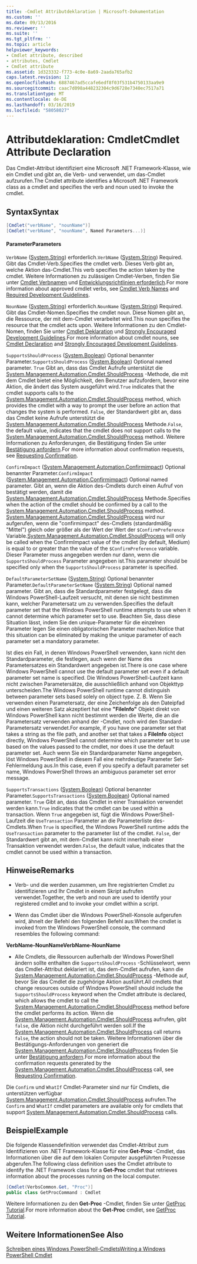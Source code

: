 ```yaml
---
title: -Cmdlet Attributdeklaration | Microsoft-Dokumentation
ms.custom: ''
ms.date: 09/13/2016
ms.reviewer: ''
ms.suite: ''
ms.tgt_pltfrm: ''
ms.topic: article
helpviewer_keywords:
- Cmdlet attribute, described
- attributes, Cmdlet
- Cmdlet attribute
ms.assetid: 1d323332-f773-4c0e-8a69-2aada765afb2
caps.latest.revision: 12
ms.openlocfilehash: 6887467ad5ccafe6edf8f03f531b4750133aa9e9
ms.sourcegitcommit: caac7d098a448232304c9d6728e7340ec7517a71
ms.translationtype: MT
ms.contentlocale: de-DE
ms.lasthandoff: 03/16/2019
ms.locfileid: "58058027"
---
```

# <a name="cmdlet-attribute-declaration"></a><span data-ttu-id="e96e8-102">Attributdeklaration: Cmdlet</span><span class="sxs-lookup"><span data-stu-id="e96e8-102">Cmdlet Attribute Declaration</span></span>

<span data-ttu-id="e96e8-103">Das Cmdlet-Attribut identifiziert eine Microsoft .NET Framework-Klasse, wie ein Cmdlet und gibt an, die Verb- und verwendet, um das-Cmdlet aufzurufen.</span><span class="sxs-lookup"><span data-stu-id="e96e8-103">The Cmdlet attribute identifies a Microsoft .NET Framework class as a cmdlet and specifies the verb and noun used to invoke the cmdlet.</span></span>

## <a name="syntax"></a><span data-ttu-id="e96e8-104">Syntax</span><span class="sxs-lookup"><span data-stu-id="e96e8-104">Syntax</span></span>

```csharp
[Cmdlet("verbName", "nounName")]
[Cmdlet("verbName", "nounName", Named Parameters...)]
```

#### <a name="parameters"></a><span data-ttu-id="e96e8-105">Parameter</span><span class="sxs-lookup"><span data-stu-id="e96e8-105">Parameters</span></span>

<span data-ttu-id="e96e8-106">`VerbName` ([System.String](/dotnet/api/System.String)) erforderlich.</span><span class="sxs-lookup"><span data-stu-id="e96e8-106">`VerbName` ([System.String](/dotnet/api/System.String)) Required.</span></span> <span data-ttu-id="e96e8-107">Gibt das Cmdlet-Verb.</span><span class="sxs-lookup"><span data-stu-id="e96e8-107">Specifies the cmdlet verb.</span></span> <span data-ttu-id="e96e8-108">Dieses Verb gibt an, welche Aktion das-Cmdlet.</span><span class="sxs-lookup"><span data-stu-id="e96e8-108">This verb specifies the action taken by the cmdlet.</span></span> <span data-ttu-id="e96e8-109">Weitere Informationen zu zulässigen Cmdlet-Verben, finden Sie unter [Cmdlet Verbnamen](./approved-verbs-for-windows-powershell-commands.md) und [Entwicklungsrichtlinien erforderlich](./required-development-guidelines.md).</span><span class="sxs-lookup"><span data-stu-id="e96e8-109">For more information about approved cmdlet verbs, see [Cmdlet Verb Names](./approved-verbs-for-windows-powershell-commands.md) and [Required Development Guidelines](./required-development-guidelines.md).</span></span>

<span data-ttu-id="e96e8-110">`NounName` ([System.String](/dotnet/api/System.String)) erforderlich.</span><span class="sxs-lookup"><span data-stu-id="e96e8-110">`NounName` ([System.String](/dotnet/api/System.String)) Required.</span></span> <span data-ttu-id="e96e8-111">Gibt das Cmdlet-Nomen.</span><span class="sxs-lookup"><span data-stu-id="e96e8-111">Specifies the cmdlet noun.</span></span> <span data-ttu-id="e96e8-112">Diese Nomen gibt an, die Ressource, der mit dem-Cmdlet verarbeitet wird.</span><span class="sxs-lookup"><span data-stu-id="e96e8-112">This noun specifies the resource that the cmdlet acts upon.</span></span> <span data-ttu-id="e96e8-113">Weitere Informationen zu den Cmdlet-Nomen, finden Sie unter [Cmdlet Deklaration](./cmdlet-class-declaration.md) und [Strongly Encouraged Development Guidelines](./strongly-encouraged-development-guidelines.md).</span><span class="sxs-lookup"><span data-stu-id="e96e8-113">For more information about cmdlet nouns, see [Cmdlet Declaration](./cmdlet-class-declaration.md) and [Strongly Encouraged Development Guidelines](./strongly-encouraged-development-guidelines.md).</span></span>

<span data-ttu-id="e96e8-114">`SupportsShouldProcess` ([System.Boolean](/dotnet/api/System.Boolean)) Optional benannter Parameter.</span><span class="sxs-lookup"><span data-stu-id="e96e8-114">`SupportsShouldProcess` ([System.Boolean](/dotnet/api/System.Boolean)) Optional named parameter.</span></span> <span data-ttu-id="e96e8-115">`True` Gibt an, dass das Cmdlet Aufrufe unterstützt die [System.Management.Automation.Cmdlet.ShouldProcess](/dotnet/api/System.Management.Automation.Cmdlet.ShouldProcess) -Methode, die mit dem Cmdlet bietet eine Möglichkeit, den Benutzer aufzufordern, bevor eine Aktion, die ändert das System ausgeführt wird.</span><span class="sxs-lookup"><span data-stu-id="e96e8-115">`True` indicates that the cmdlet supports calls to the [System.Management.Automation.Cmdlet.ShouldProcess](/dotnet/api/System.Management.Automation.Cmdlet.ShouldProcess) method, which provides the cmdlet with a way to prompt the user before an action that changes the system is performed.</span></span> <span data-ttu-id="e96e8-116">`False`, der Standardwert gibt an, dass das Cmdlet keine Aufrufe unterstützt die [System.Management.Automation.Cmdlet.ShouldProcess](/dotnet/api/System.Management.Automation.Cmdlet.ShouldProcess) Methode.</span><span class="sxs-lookup"><span data-stu-id="e96e8-116">`False`, the default value, indicates that the cmdlet does not support calls to the [System.Management.Automation.Cmdlet.ShouldProcess](/dotnet/api/System.Management.Automation.Cmdlet.ShouldProcess) method.</span></span> <span data-ttu-id="e96e8-117">Weitere Informationen zu Anforderungen, die Bestätigung finden Sie unter [Bestätigung anfordern](./requesting-confirmation-from-cmdlets.md).</span><span class="sxs-lookup"><span data-stu-id="e96e8-117">For more information about confirmation requests, see [Requesting Confirmation](./requesting-confirmation-from-cmdlets.md).</span></span>

<span data-ttu-id="e96e8-118">`ConfirmImpact` ([System.Management.Automation.Confirmimpact](/dotnet/api/System.Management.Automation.ConfirmImpact)) Optional benannter Parameter.</span><span class="sxs-lookup"><span data-stu-id="e96e8-118">`ConfirmImpact` ([System.Management.Automation.Confirmimpact](/dotnet/api/System.Management.Automation.ConfirmImpact)) Optional named parameter.</span></span> <span data-ttu-id="e96e8-119">Gibt an, wenn die Aktion des-Cmdlets durch einen Aufruf von bestätigt werden, damit die [System.Management.Automation.Cmdlet.ShouldProcess](/dotnet/api/System.Management.Automation.Cmdlet.ShouldProcess) Methode.</span><span class="sxs-lookup"><span data-stu-id="e96e8-119">Specifies when the action of the cmdlet should be confirmed by a call to the [System.Management.Automation.Cmdlet.ShouldProcess](/dotnet/api/System.Management.Automation.Cmdlet.ShouldProcess) method.</span></span> <span data-ttu-id="e96e8-120">[System.Management.Automation.Cmdlet.ShouldProcess](/dotnet/api/System.Management.Automation.Cmdlet.ShouldProcess) wird nur aufgerufen, wenn die "confirmimpact" des-Cmdlets (standardmäßig "Mittel") gleich oder größer als der Wert der Wert der `$ConfirmPreference` Variable.</span><span class="sxs-lookup"><span data-stu-id="e96e8-120">[System.Management.Automation.Cmdlet.ShouldProcess](/dotnet/api/System.Management.Automation.Cmdlet.ShouldProcess) will only be called when the ConfirmImpact value of the cmdlet (by default, Medium) is equal to or greater than the value of the `$ConfirmPreference` variable.</span></span> <span data-ttu-id="e96e8-121">Dieser Parameter muss angegeben werden nur dann, wenn die `SupportsShouldProcess` Parameter angegeben ist.</span><span class="sxs-lookup"><span data-stu-id="e96e8-121">This parameter should be specified only when the `SupportsShouldProcess` parameter is specified.</span></span>

<span data-ttu-id="e96e8-122">`DefaultParameterSetName` ([System.String](/dotnet/api/System.String)) Optional benannter Parameter.</span><span class="sxs-lookup"><span data-stu-id="e96e8-122">`DefaultParameterSetName` ([System.String](/dotnet/api/System.String)) Optional named parameter.</span></span> <span data-ttu-id="e96e8-123">Gibt an, dass die Standardparameter festgelegt, dass die Windows PowerShell-Laufzeit versucht, mit denen sie nicht bestimmen kann, welcher Parametersatz um zu verwenden.</span><span class="sxs-lookup"><span data-stu-id="e96e8-123">Specifies the default parameter set that the Windows PowerShell runtime attempts to use when it cannot determine which parameter set to use.</span></span> <span data-ttu-id="e96e8-124">Beachten Sie, dass diese Situation lässt, indem Sie den unique-Parameter für die einzelnen Parameter legen Sie einen obligatorischen Parameter machen.</span><span class="sxs-lookup"><span data-stu-id="e96e8-124">Notice that this situation can be eliminated by making the unique parameter of each parameter set a mandatory parameter.</span></span>

<span data-ttu-id="e96e8-125">Ist dies ein Fall, in denen Windows PowerShell verwenden, kann nicht den Standardparameter, die festlegen, auch wenn der Name des Parametersatzes ein Standardwert angegeben ist.</span><span class="sxs-lookup"><span data-stu-id="e96e8-125">There is one case where Windows PowerShell cannot use the default parameter set even if a default parameter set name is specified.</span></span> <span data-ttu-id="e96e8-126">Die Windows PowerShell-Laufzeit kann nicht zwischen Parametersätze, die ausschließlich anhand von Objekttyp unterscheiden.</span><span class="sxs-lookup"><span data-stu-id="e96e8-126">The Windows PowerShell runtime cannot distinguish between parameter sets based solely on object type.</span></span> <span data-ttu-id="e96e8-127">Z. B. Wenn Sie verwenden einen Parametersatz, der eine Zeichenfolge als den Dateipfad und einen weiteren Satz akzeptiert hat eine **"FileInfo"** Objekt direkt von Windows PowerShell kann nicht bestimmt werden die Werte, die an die Parametersatz verwenden anhand der -Cmdlet, noch wird den Standard-Parametersatz verwendet.</span><span class="sxs-lookup"><span data-stu-id="e96e8-127">For example, if you have one parameter set that takes a string as the file path, and another set that takes a **FileInfo** object directly, Windows PowerShell cannot determine which parameter set to use based on the values passed to the cmdlet, nor does it use the default parameter set.</span></span> <span data-ttu-id="e96e8-128">Auch wenn Sie ein Standardparameter Name angegeben, löst Windows PowerShell in diesem Fall eine mehrdeutige Parameter Set-Fehlermeldung aus.</span><span class="sxs-lookup"><span data-stu-id="e96e8-128">In this case, even if you specify a default parameter set name, Windows PowerShell throws an ambiguous parameter set error message.</span></span>

<span data-ttu-id="e96e8-129">`SupportsTransactions` ([System.Boolean](/dotnet/api/System.Boolean)) Optional benannter Parameter.</span><span class="sxs-lookup"><span data-stu-id="e96e8-129">`SupportsTransactions` ([System.Boolean](/dotnet/api/System.Boolean)) Optional named parameter.</span></span> <span data-ttu-id="e96e8-130">`True` Gibt an, dass das Cmdlet in einer Transaktion verwendet werden kann.</span><span class="sxs-lookup"><span data-stu-id="e96e8-130">`True` indicates that the cmdlet can be used within a transaction.</span></span> <span data-ttu-id="e96e8-131">Wenn `True` angegeben ist, fügt die Windows PowerShell-Laufzeit die `UseTransaction` Parameter an die Parameterliste des-Cmdlets.</span><span class="sxs-lookup"><span data-stu-id="e96e8-131">When `True` is specified, the Windows PowerShell runtime adds the `UseTransaction` parameter to the parameter list of the cmdlet.</span></span> <span data-ttu-id="e96e8-132">`False`, der Standardwert gibt an, mit dem-Cmdlet kann nicht innerhalb einer Transaktion verwendet werden.</span><span class="sxs-lookup"><span data-stu-id="e96e8-132">`False`, the default value, indicates that the cmdlet cannot be used within a transaction.</span></span>

## <a name="remarks"></a><span data-ttu-id="e96e8-133">Hinweise</span><span class="sxs-lookup"><span data-stu-id="e96e8-133">Remarks</span></span>

- <span data-ttu-id="e96e8-134">Verb- und die werden zusammen, um Ihre registrierten Cmdlet zu identifizieren und Ihr Cmdlet in einem Skript aufrufen verwendet.</span><span class="sxs-lookup"><span data-stu-id="e96e8-134">Together, the verb and noun are used to identify your registered cmdlet and to invoke your cmdlet within a script.</span></span>

- <span data-ttu-id="e96e8-135">Wenn das Cmdlet über die Windows PowerShell-Konsole aufgerufen wird, ähnelt der Befehl den folgenden Befehl aus:</span><span class="sxs-lookup"><span data-stu-id="e96e8-135">When the cmdlet is invoked from the Windows PowerShell console, the command resembles the following command:</span></span>

<span data-ttu-id="e96e8-136">**VerbName-NounName**</span><span class="sxs-lookup"><span data-stu-id="e96e8-136">**VerbName-NounName**</span></span>

- <span data-ttu-id="e96e8-137">Alle Cmdlets, die Ressourcen außerhalb der Windows PowerShell ändern sollte enthalten die `SupportsShouldProcess` -Schlüsselwort, wenn das Cmdlet-Attribut deklariert ist, das dem-Cmdlet aufrufen, kann die [System.Management.Automation.Cmdlet.ShouldProcess](/dotnet/api/System.Management.Automation.Cmdlet.ShouldProcess) -Methode auf, bevor Sie das Cmdlet die zugehörige Aktion ausführt.</span><span class="sxs-lookup"><span data-stu-id="e96e8-137">All cmdlets that change resources outside of Windows PowerShell should include the `SupportsShouldProcess` keyword when the Cmdlet attribute is declared, which allows the cmdlet to call the [System.Management.Automation.Cmdlet.ShouldProcess](/dotnet/api/System.Management.Automation.Cmdlet.ShouldProcess) method before the cmdlet performs its action.</span></span> <span data-ttu-id="e96e8-138">Wenn die [System.Management.Automation.Cmdlet.ShouldProcess](/dotnet/api/System.Management.Automation.Cmdlet.ShouldProcess) aufrufen, gibt `false`, die Aktion nicht durchgeführt werden soll.</span><span class="sxs-lookup"><span data-stu-id="e96e8-138">If the [System.Management.Automation.Cmdlet.ShouldProcess](/dotnet/api/System.Management.Automation.Cmdlet.ShouldProcess) call returns `false`, the action should not be taken.</span></span> <span data-ttu-id="e96e8-139">Weitere Informationen über die Bestätigungs-Anforderungen von generiert die [System.Management.Automation.Cmdlet.ShouldProcess](/dotnet/api/System.Management.Automation.Cmdlet.ShouldProcess) finden Sie unter [Bestätigung anfordern](./requesting-confirmation-from-cmdlets.md).</span><span class="sxs-lookup"><span data-stu-id="e96e8-139">For more information about the confirmation requests generated by the [System.Management.Automation.Cmdlet.ShouldProcess](/dotnet/api/System.Management.Automation.Cmdlet.ShouldProcess) call, see [Requesting Confirmation](./requesting-confirmation-from-cmdlets.md).</span></span>

<span data-ttu-id="e96e8-140">Die `Confirm` und `WhatIf` Cmdlet-Parameter sind nur für Cmdlets, die unterstützen verfügbar [System.Management.Automation.Cmdlet.ShouldProcess](/dotnet/api/System.Management.Automation.Cmdlet.ShouldProcess) aufrufen.</span><span class="sxs-lookup"><span data-stu-id="e96e8-140">The `Confirm` and `WhatIf` cmdlet parameters are available only for cmdlets that support [System.Management.Automation.Cmdlet.ShouldProcess](/dotnet/api/System.Management.Automation.Cmdlet.ShouldProcess) calls.</span></span>

## <a name="example"></a><span data-ttu-id="e96e8-141">Beispiel</span><span class="sxs-lookup"><span data-stu-id="e96e8-141">Example</span></span>

<span data-ttu-id="e96e8-142">Die folgende Klassendefinition verwendet das Cmdlet-Attribut zum Identifizieren von .NET Framework-Klasse für eine **Get-Proc** -Cmdlet, das Informationen über die auf dem lokalen Computer ausgeführten Prozesse abgerufen.</span><span class="sxs-lookup"><span data-stu-id="e96e8-142">The following class definition uses the Cmdlet attribute to identify the .NET Framework class for a **Get-Proc** cmdlet that retrieves information about the processes running on the local computer.</span></span>

```csharp
[Cmdlet(VerbsCommon.Get, "Proc")]
public class GetProcCommand : Cmdlet
```

<span data-ttu-id="e96e8-143">Weitere Informationen zu den **Get-Proc** -Cmdlet, finden Sie unter [GetProc Tutorial](./getproc-tutorial.md).</span><span class="sxs-lookup"><span data-stu-id="e96e8-143">For more information about the **Get-Proc** cmdlet, see [GetProc Tutorial](./getproc-tutorial.md).</span></span>

## <a name="see-also"></a><span data-ttu-id="e96e8-144">Weitere Informationen</span><span class="sxs-lookup"><span data-stu-id="e96e8-144">See Also</span></span>

[<span data-ttu-id="e96e8-145">Schreiben eines Windows PowerShell-Cmdlets</span><span class="sxs-lookup"><span data-stu-id="e96e8-145">Writing a Windows PowerShell Cmdlet</span></span>](./writing-a-windows-powershell-cmdlet.md)
